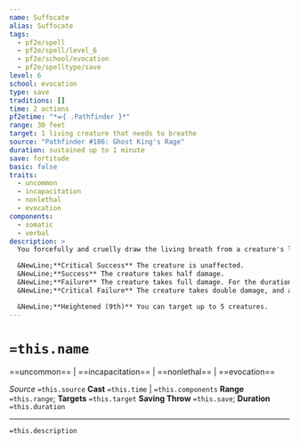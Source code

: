 ```yaml
---
name: Suffocate
alias: Suffocate
tags:
  - pf2e/spell
  - pf2e/spell/level_6
  - pf2e/school/evocation
  - pf2e/spelltype/save
level: 6
school: evocation
type: save
traditions: []
time: 2 actions
pf2etime: "*⬺{ .Pathfinder }*"
range: 30 feet
target: 1 living creature that needs to breathe
source: "Pathfinder #186: Ghost King's Rage"
duration: sustained up to 1 minute
save: fortitude
basic: false
traits:
  - uncommon
  - incapacitation
  - nonlethal
  - evocation
components:
  - somatic
  - verbal
description: >
  You forcefully and cruelly draw the living breath from a creature's lungs, dealing 4d8 bludgeoning damage. The creature must attempt a Fortitude save.

  &NewLine;**Critical Success** The creature is unaffected.
  &NewLine;**Success** The creature takes half damage.
  &NewLine;**Failure** The creature takes full damage. For the duration, the creature must hold its breath or suffocate.
  &NewLine;**Critical Failure** The creature takes double damage, and all the air is pulled from the creature's lungs. The creature falls [[Unconscious]] and starts suffocating for the duration.

  &NewLine;**Heightened (9th)** You can target up to 5 creatures.
---
```

# `=this.name`
==uncommon== | ==incapacitation== | ==nonlethal== | ==evocation==

*Source* `=this.source`
**Cast** `=this.time` | `=this.components`
**Range** `=this.range`; **Targets** `=this.target`
**Saving Throw** `=this.save`; **Duration** `=this.duration`

***
`=this.description`